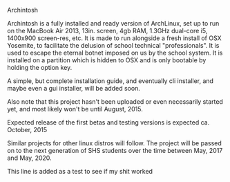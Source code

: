 Archintosh

Archintosh is a fully installed and ready version of ArchLinux, set up to run on the MacBook Air 2013, 13in. screen, 4gb RAM, 1.3GHz dual-core i5, 1400x900 screen-res, etc.
It is made to run alongside a fresh install of OSX Yosemite, to facilitate the delusion of school technical "professionals".
It is used to escape the eternal botnet imposed on us by the school system.
It is installed on a partition which is hidden to OSX and is only bootable by holding the option key.

A simple, but complete installation guide, and eventually cli installer, and maybe even a gui installer, will be added soon.

Also note that this project hasn't been uploaded or even necessarily started yet, and most likely won't be until August, 2015.

Expected release of the first betas and testing versions is expected ca. October, 2015

Similar projects for other linux distros will follow.
The project will be passed on to the next generation of SHS students over the time between May, 2017 and May, 2020.

This line is added as a test to see if my shit worked